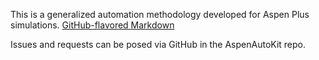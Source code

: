This is a generalized automation methodology developed for Aspen Plus simulations.
[GitHub-flavored Markdown](https://github.com/BaileyLadd01/AspenAutoKit)


Issues and requests can be posed via GitHub in the AspenAutoKit repo.